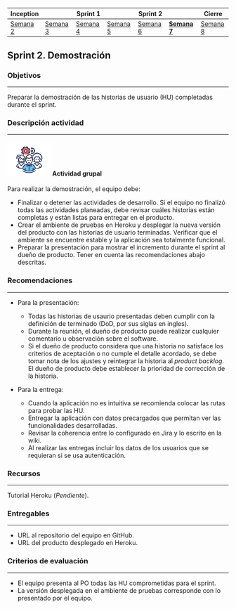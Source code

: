 | Inception |   | Sprint 1 |   | Sprint 2 |   | Cierre |
|-----------|---|----------|---|----------|---|--------|
| [Semana 2](/mt2_procesos_guias_proyecto/semanas/inception/semana2/semana2)        | [Semana 3](/mt2_procesos_guias_proyecto/semanas/inception/semana3/semana3) | [Semana 4](/mt2_procesos_guias_proyecto/semanas/sprint1/semana4/semana4) | [Semana 5](/mt2_procesos_guias_proyecto/semanas/sprint1/semana5/semana5) | [Semana 6](/mt2_procesos_guias_proyecto/semanas/sprint2/semana6/semana6) | **[Semana 7](/mt2_procesos_guias_proyecto/semanas/sprint2/semana7/semana7)** | [Semana 8]()      |

## Sprint 2. Demostración

### Objetivos
---

Preparar la demostración de las historias de usuario (HU) completadas durante el sprint.


### Descripción actividad
---

#### ![](./../../../assets/images/grupo.png) Actividad grupal

Para realizar la demostración, el equipo debe:

  * Finalizar o detener las actividades de desarrollo. Si el equipo no finalizó todas las actividades planeadas, debe revisar cuáles historias están completas y están listas para entregar en el producto.
  * Crear el ambiente de pruebas en Heroku y desplegar la nueva versión del producto con las historias de usuario terminadas. Verificar que el ambiente se encuentre estable y la aplicación sea totalmente funcional.
  * Preparar la presentación para mostrar el incremento durante el sprint al dueño de producto. Tener en cuenta las recomendaciones abajo descritas.

### Recomendaciones
---

* Para la presentación:

  * Todas las historias de usaurio presentadas deben cumplir con la definición de terminado (DoD, por sus siglas en ingles).
  * Durante la reunión, el dueño de producto puede realizar cualquier comentario u observación sobre el software.
  * Si el dueño de producto considera que una historia no satisface los criterios de aceptación o no cumple el detalle acordado, se debe tomar nota de los ajustes y reintegrar la historia al *product backlog*. El dueño de producto debe establecer la prioridad de corrección de la historia.

* Para la entrega:

  * Cuando la aplicación no es intuitiva se recomienda colocar las rutas para probar las HU.
  * Entregar la aplicación con datos precargados que permitan ver las funcionalidades desarrolladas.
  * Revisar la coherencia entre lo configurado en Jira y lo escrito en la wiki.
  * Al realizar las entregas incluir los datos de los usuarios que se requieran si se usa autenticación.

### Recursos

---
Tutorial Heroku (*Pendiente*).


### Entregables

---
* URL al repositorio del equipo en GitHub.
* URL del producto desplegado en Heroku.

### Criterios de evaluación

---
* El equipo presenta al PO todas las HU comprometidas para el sprint.
* La versión desplegada en el ambiente de pruebas corresponde con lo presentado por el equipo.


